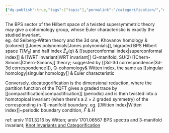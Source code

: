 ```yaml
---
{"dg-publish":true,"tags":["topic"],"permalink":"/categorification/","dgPassFrontmatter":true,"created":"2025-01-22T20:32:42.909+01:00","updated":"2025-03-16T13:46:06.174+01:00"}
---
```


 The BPS sector of the Hilbert space of a twisted supersymmetric theory may give a cohomology group, whose Euler characteristic is exactly the studied invariant.  
     eg. 4d Seiberg-Witten theory and the 3d one, Khovanov homology & (colored) [[Jones polynomials\|Jones polynomials]], bigraded BPS Hilbert space $T[M_{3}]$ and half index $\hat{Z}_{a}(q)$ & [[superconformal index\|superconformal index]] & [[WRT invariant\|WRT invariant]] (3-manifold, SU(2) [[Chern-Simons\|Chern-Simons]] theory; suggested by [[3d-3d correspondence\|3d-3d correspondence]]), Q-cohomology& Witten index, the same as [[singular homology\|singular homology]] & Euler characteristic

Conversely, decategorification is the dimensional reduction, where the partition function of the TQFT gives a graded trace by [[compactification\|compactification]] (periodic) and is then twisted into a homotopical invariant (when there's a $\mathbb{Z}\times\mathbb{Z}$ graded symmetry) of the corresponding (n-1)-manifold boundary. 
     eg. [[Witten index\|Witten index]]~periodic boundary condition, $\hat{F}$ & $\hat{H}$
 
ref: arxiv 1101.3216 by Witten; arxiv 1701.06567 BPS spectra and 3-manifold invariant; [Knot Invariants and Categorification](https://people.math.harvard.edu/~opie/knots.html)